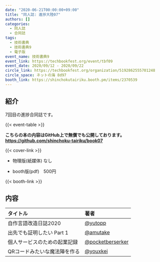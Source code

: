 ```yaml
---
date: "2020-06-21T00:00:00+09:00"
title: "同人誌: 進捗大陸07"
authors: []
categories:
  - 同人誌
  - 合同誌
tags:
  - 技術書典
  - 技術書典9
  - 電子版
event_name: 技術書典9
event_link: https://techbookfest.org/event/tbf09
event_date: 2020/09/12 - 2020/09/22
circle_link: https://techbookfest.org/organization/5192862555701248
circle_space: ネットの海 8d97
booth_link: https://shinchokutairiku.booth.pm/items/2370539
---
```


## 紹介

7回目の進捗合同誌です。

{{< event-table >}}

**こちらの本の内容はGitHub上で無償でも公開しております。 https://github.com/shinchoku-tairiku/book07**

<div class="book-wrapper">
    <div class="cover">
        {{< cover-link >}}
    </div>
    <div class="text">
        <ul>
            <li>物理版(紙媒体) なし</li>
        </ul>
        <ul>
            <li>booth版(pdf) 500円</li>
        </ul>
        {{< booth-link >}}
    </div>
</div>

## 内容

|タイトル|著者|
|:-|:-|
|自作言語改造日誌2020|[@yutopp](https://github.com/yutopp)|
|出先でも証明したい Part 1|[@amutake](https://github.com/amutake)|
|個人サービスのための起業記録|[@pocketberserker](https://github.com/pocketberserker)|
|QRコードみたいな魔法陣を作る|[@youxkei](https://github.com/youxkei)|
